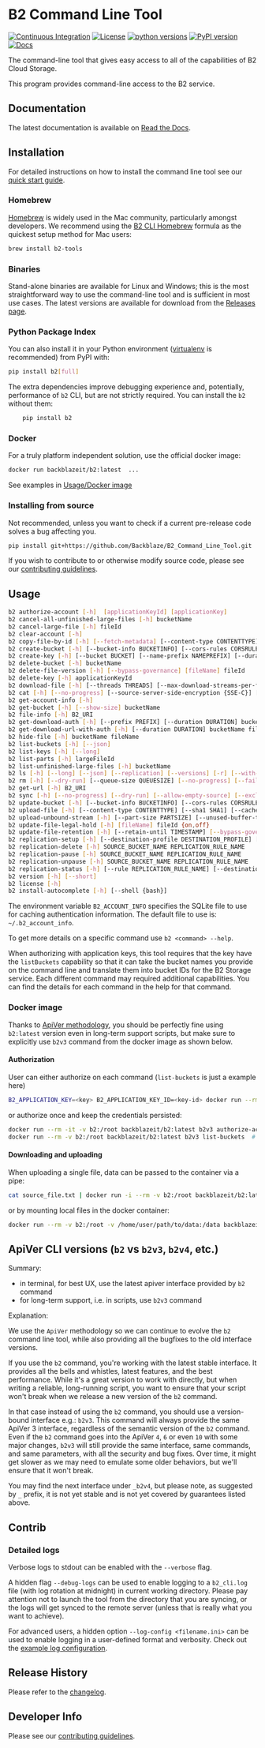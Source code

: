 # B2 Command Line Tool

[![Continuous Integration](https://github.com/Backblaze/B2_Command_Line_Tool/actions/workflows/ci.yml/badge.svg)](https://github.com/Backblaze/B2_Command_Line_Tool/actions/workflows/ci.yml)&nbsp;[![License](https://img.shields.io/pypi/l/b2.svg?label=License)](https://pypi.python.org/pypi/b2)&nbsp;[![python versions](https://img.shields.io/pypi/pyversions/b2.svg?label=python%20versions)](https://pypi.python.org/pypi/b2)&nbsp;[![PyPI version](https://img.shields.io/pypi/v/b2.svg?label=PyPI%20version)](https://pypi.python.org/pypi/b2)&nbsp;[![Docs](https://readthedocs.org/projects/b2-command-line-tool/badge/?version=master)](https://b2-command-line-tool.readthedocs.io/en/master/?badge=master)

The command-line tool that gives easy access to all of the capabilities of B2 Cloud Storage.

This program provides command-line access to the B2 service.

## Documentation

The latest documentation is available on [Read the Docs](https://b2-command-line-tool.readthedocs.io/).

## Installation

For detailed instructions on how to install the command line tool see our [quick start guide](https://www.backblaze.com/b2/docs/quick_command_line.html).

### Homebrew

[Homebrew](https://brew.sh/) is widely used in the Mac community, particularly amongst developers. We recommend using the [B2 CLI Homebrew](https://formulae.brew.sh/formula/b2-tools) formula as the quickest setup method for Mac users:

```bash
brew install b2-tools
```

### Binaries

Stand-alone binaries are available for Linux and Windows; this is the most straightforward way to use the command-line tool and is sufficient in most use cases. The latest versions are available for download from the [Releases page](https://github.com/Backblaze/B2_Command_Line_Tool/releases).

### Python Package Index

You can also install it in your Python environment ([virtualenv](https://pypi.org/project/virtualenv/) is recommended) from PyPI with:

```bash
pip install b2[full]
```

The extra dependencies improve debugging experience and, potentially, performance of `b2` CLI, but are not strictly required.
You can install the `b2` without them:

```bash
    pip install b2
```

### Docker

For a truly platform independent solution, use the official docker image: 

```bash
docker run backblazeit/b2:latest  ...
```

See examples in [Usage/Docker image](#docker-image)

### Installing from source

Not recommended, unless you want to check if a current pre-release code solves a bug affecting you.

```bash
pip install git+https://github.com/Backblaze/B2_Command_Line_Tool.git
```

If you wish to contribute to or otherwise modify source code, please see our [contributing guidelines](CONTRIBUTING.md).

## Usage

```bash
b2 authorize-account [-h]  [applicationKeyId] [applicationKey]
b2 cancel-all-unfinished-large-files [-h] bucketName
b2 cancel-large-file [-h] fileId
b2 clear-account [-h]
b2 copy-file-by-id [-h] [--fetch-metadata] [--content-type CONTENTTYPE] [--range RANGE] [--info INFO | --no-info] [--destination-server-side-encryption {SSE-B2,SSE-C}] [--destination-server-side-encryption-algorithm {AES256}] [--source-server-side-encryption {SSE-C}] [--source-server-side-encryption-algorithm {AES256}] [--file-retention-mode {compliance,governance}] [--retain-until TIMESTAMP] [--legal-hold {on,off}] sourceFileId destinationBucketName b2FileName
b2 create-bucket [-h] [--bucket-info BUCKETINFO] [--cors-rules CORSRULES] [--file-lock-enabled] [--replication REPLICATION] [--default-server-side-encryption {SSE-B2,none}] [--default-server-side-encryption-algorithm {AES256}] [--lifecycle-rule LIFECYCLERULES | --lifecycle-rules LIFECYCLERULES] bucketName {allPublic,allPrivate}
b2 create-key [-h] [--bucket BUCKET] [--name-prefix NAMEPREFIX] [--duration DURATION] [--all-capabilities] keyName [capabilities]
b2 delete-bucket [-h] bucketName
b2 delete-file-version [-h] [--bypass-governance] [fileName] fileId
b2 delete-key [-h] applicationKeyId
b2 download-file [-h] [--threads THREADS] [--max-download-streams-per-file MAX_DOWNLOAD_STREAMS_PER_FILE] [--no-progress] [--source-server-side-encryption {SSE-C}] [--source-server-side-encryption-algorithm {AES256}] [--write-buffer-size BYTES] [--skip-hash-verification] B2_URI localFileName
b2 cat [-h] [--no-progress] [--source-server-side-encryption {SSE-C}] [--source-server-side-encryption-algorithm {AES256}] [--write-buffer-size BYTES] [--skip-hash-verification] B2_URI
b2 get-account-info [-h]
b2 get-bucket [-h] [--show-size] bucketName
b2 file-info [-h] B2_URI
b2 get-download-auth [-h] [--prefix PREFIX] [--duration DURATION] bucketName
b2 get-download-url-with-auth [-h] [--duration DURATION] bucketName fileName
b2 hide-file [-h] bucketName fileName
b2 list-buckets [-h] [--json]
b2 list-keys [-h] [--long]
b2 list-parts [-h] largeFileId
b2 list-unfinished-large-files [-h] bucketName
b2 ls [-h] [--long] [--json] [--replication] [--versions] [-r] [--with-wildcard] bucketName [folderName]
b2 rm [-h] [--dry-run] [--queue-size QUEUESIZE] [--no-progress] [--fail-fast] [--threads THREADS] [--versions] [-r] [--with-wildcard] bucketName [folderName]
b2 get-url [-h] B2_URI
b2 sync [-h] [--no-progress] [--dry-run] [--allow-empty-source] [--exclude-all-symlinks] [--sync-threads SYNCTHREADS] [--download-threads DOWNLOADTHREADS] [--upload-threads UPLOADTHREADS] [--compare-versions {none,modTime,size}] [--compare-threshold MILLIS] [--exclude-regex REGEX] [--include-regex REGEX] [--exclude-dir-regex REGEX] [--exclude-if-modified-after TIMESTAMP] [--threads THREADS] [--destination-server-side-encryption {SSE-B2,SSE-C}] [--destination-server-side-encryption-algorithm {AES256}] [--source-server-side-encryption {SSE-C}] [--source-server-side-encryption-algorithm {AES256}] [--write-buffer-size BYTES] [--skip-hash-verification] [--max-download-streams-per-file MAX_DOWNLOAD_STREAMS_PER_FILE] [--incremental-mode] [--skip-newer | --replace-newer] [--delete | --keep-days DAYS] source destination
b2 update-bucket [-h] [--bucket-info BUCKETINFO] [--cors-rules CORSRULES] [--default-retention-mode {compliance,governance,none}] [--default-retention-period period] [--replication REPLICATION] [--file-lock-enabled] [--default-server-side-encryption {SSE-B2,none}] [--default-server-side-encryption-algorithm {AES256}] [--lifecycle-rule LIFECYCLERULES | --lifecycle-rules LIFECYCLERULES] bucketName [{allPublic,allPrivate}]
b2 upload-file [-h] [--content-type CONTENTTYPE] [--sha1 SHA1] [--cache-control CACHE_CONTROL] [--info INFO] [--custom-upload-timestamp CUSTOM_UPLOAD_TIMESTAMP] [--min-part-size MINPARTSIZE] [--threads THREADS] [--no-progress] [--destination-server-side-encryption {SSE-B2,SSE-C}] [--destination-server-side-encryption-algorithm {AES256}] [--legal-hold {on,off}] [--file-retention-mode {compliance,governance}] [--retain-until TIMESTAMP] [--incremental-mode] bucketName localFilePath b2FileName
b2 upload-unbound-stream [-h] [--part-size PARTSIZE] [--unused-buffer-timeout-seconds UNUSEDBUFFERTIMEOUTSECONDS] [--content-type CONTENTTYPE] [--sha1 SHA1] [--cache-control CACHE_CONTROL] [--info INFO] [--custom-upload-timestamp CUSTOM_UPLOAD_TIMESTAMP] [--min-part-size MINPARTSIZE] [--threads THREADS] [--no-progress] [--destination-server-side-encryption {SSE-B2,SSE-C}] [--destination-server-side-encryption-algorithm {AES256}] [--legal-hold {on,off}] [--file-retention-mode {compliance,governance}] [--retain-until TIMESTAMP] bucketName localFilePath b2FileName
b2 update-file-legal-hold [-h] [fileName] fileId {on,off}
b2 update-file-retention [-h] [--retain-until TIMESTAMP] [--bypass-governance] [fileName] fileId {governance,compliance,none}
b2 replication-setup [-h] [--destination-profile DESTINATION_PROFILE] [--name NAME] [--priority PRIORITY] [--file-name-prefix PREFIX] [--include-existing-files] SOURCE_BUCKET_NAME DESTINATION_BUCKET_NAME
b2 replication-delete [-h] SOURCE_BUCKET_NAME REPLICATION_RULE_NAME
b2 replication-pause [-h] SOURCE_BUCKET_NAME REPLICATION_RULE_NAME
b2 replication-unpause [-h] SOURCE_BUCKET_NAME REPLICATION_RULE_NAME
b2 replication-status [-h] [--rule REPLICATION_RULE_NAME] [--destination-profile DESTINATION_PROFILE] [--dont-scan-destination] [--output-format {console,json,csv}] [--no-progress] [--columns COLUMN ONE,COLUMN TWO] SOURCE_BUCKET_NAME
b2 version [-h] [--short]
b2 license [-h]
b2 install-autocomplete [-h] [--shell {bash}]
```

The environment variable `B2_ACCOUNT_INFO` specifies the SQLite
file to use for caching authentication information.
The default file to use is: `~/.b2_account_info`.

To get more details on a specific command use `b2 <command> --help`.

When authorizing with application keys, this tool requires that the key
have the `listBuckets` capability so that it can take the bucket names
you provide on the command line and translate them into bucket IDs for the
B2 Storage service.  Each different command may required additional
capabilities. You can find the details for each command in the help for
that command.

### Docker image

Thanks to [ApiVer methodology](#apiver-cli-versions-b2-vs-b2v3-b2v4-etc),
you should be perfectly fine using `b2:latest` version even in long-term support scripts,
but make sure to explicitly use `b2v3` command from the docker image as shown below.

#### Authorization

User can either authorize on each command (`list-buckets` is just a example here)

```bash
B2_APPLICATION_KEY=<key> B2_APPLICATION_KEY_ID=<key-id> docker run --rm -e B2_APPLICATION_KEY -e B2_APPLICATION_KEY_ID backblazeit/b2:latest b2v3 list-buckets
```

or authorize once and keep the credentials persisted:

```bash
docker run --rm -it -v b2:/root backblazeit/b2:latest b2v3 authorize-account
docker run --rm -v b2:/root backblazeit/b2:latest b2v3 list-buckets  # remember to include `-v` - authorization details are there
```

#### Downloading and uploading

When uploading a single file, data can be passed to the container via a pipe:

```bash
cat source_file.txt | docker run -i --rm -v b2:/root backblazeit/b2:latest b2v3 upload-unbound-stream bucket_name - target_file_name
```

or by mounting local files in the docker container:

```bash
docker run --rm -v b2:/root -v /home/user/path/to/data:/data backblazeit/b2:latest b2v3 upload-file bucket_name /data/source_file.txt target_file_name
```

## ApiVer CLI versions (`b2` vs `b2v3`, `b2v4`, etc.)

Summary:

* in terminal, for best UX, use the latest apiver interface provided by `b2` command
* for long-term support, i.e. in scripts, use `b2v3` command

Explanation:

We use the `ApiVer` methodology so we can continue to evolve the `b2` command line tool,
while also providing all the bugfixes to the old interface versions.

If you use the `b2` command, you're working with the latest stable interface.
It provides all the bells and whistles, latest features, and the best performance.
While it's a great version to work with directly, but when writing a reliable, long-running script,
you want to ensure that your script won't break when we release a new version of the `b2` command.

In that case instead of using the `b2` command, you should use a version-bound interface e.g.: `b2v3`.
This command will always provide the same ApiVer 3 interface, regardless of the semantic version of the `b2` command.
Even if the `b2` command goes into the ApiVer `4`, `6` or even `10` with some major changes,
`b2v3` will still provide the same interface, same commands, and same parameters, with all the security and bug fixes.
Over time, it might get slower as we may need to emulate some older behaviors, but we'll ensure that it won't break.

You may find the next interface under `_b2v4`, but please note, as suggested by `_` prefix,
it is not yet stable and is not yet covered by guarantees listed above.

## Contrib

### Detailed logs

Verbose logs to stdout can be enabled with the `--verbose` flag.

A hidden flag `--debug-logs` can be used to enable logging to a `b2_cli.log` file (with log rotation at midnight) in current working directory. Please pay attention not to launch the tool from the directory that you are syncing, or the logs will get synced to the remote server (unless that is really what you want to achieve).

For advanced users, a hidden option `--log-config <filename.ini>` can be used to enable logging in a user-defined format and verbosity. Check out the [example log configuration](contrib/debug_logs.ini).

## Release History

Please refer to the [changelog](CHANGELOG.md).

## Developer Info

Please see our [contributing guidelines](CONTRIBUTING.md).
